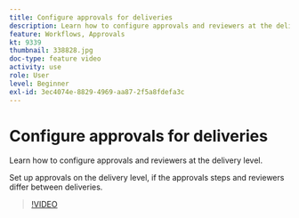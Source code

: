 ```yaml
---
title: Configure approvals for deliveries
description: Learn how to configure approvals and reviewers at the delivery level.
feature: Workflows, Approvals
kt: 9339
thumbnail: 338828.jpg
doc-type: feature video
activity: use
role: User
level: Beginner
exl-id: 3ec4074e-8829-4969-aa87-2f5a8fdefa3c
---
```

# Configure approvals for deliveries 

Learn how to configure approvals and reviewers at the delivery level.  

Set up approvals on the delivery level, if the approvals steps and reviewers differ between deliveries.

>[!VIDEO](https://video.tv.adobe.com/v/338828?quality=12)
